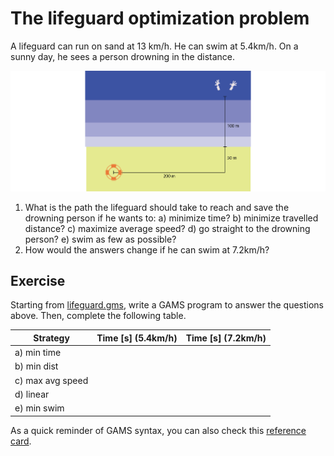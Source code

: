# The lifeguard optimization problem

A lifeguard can run on sand at 13 km/h. He can swim at 5.4km/h. On a sunny day, he sees a person drowning in the distance.

![img](img/lifeguard.png)

1.  What is the path the lifeguard should take to reach and save the drowning person if he wants to: a) minimize time? b) minimize travelled distance? c) maximize average speed? d) go straight to the drowning person? e) swim as few as possible?
2.  How would the answers change if he can swim at 7.2km/h?


## Exercise

Starting from [lifeguard.gms](https://github.com/polimi-energy-modelling/ex06-lifeguard/blob/master/lifeguard.gms), write a GAMS program to answer the questions above. Then, complete the following table.

| Strategy         | Time [s] (5.4km/h) | Time [s] (7.2km/h) |
|---------------- |------------------ |------------------ |
| a) min time      |                    |                    |
| b) min dist      |                    |                    |
| c) max avg speed |                    |                    |
| d) linear        |                    |                    |
| e) min swim      |                    |                    |

As a quick reminder of GAMS syntax, you can also check this [reference card](https://github.com/jackjackk/gams-ref-card/blob/master/README.org).
